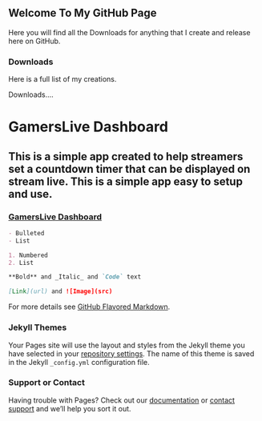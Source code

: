## Welcome To My GitHub Page

Here you will find all the Downloads for anything that I create and release here on GitHub. 

### Downloads
Here is a full list of my creations.

Downloads....

# **GamersLive Dashboard**
## This is a simple app created to help streamers set a countdown timer that can be displayed on stream live. This is a simple app easy to setup and use.
### [GamersLive Dashboard](https://github.com/MadLad1Clip/GamersLive-Dashboard-App/releases)


```markdown
- Bulleted
- List

1. Numbered
2. List

**Bold** and _Italic_ and `Code` text

[Link](url) and ![Image](src)
```

For more details see [GitHub Flavored Markdown](https://guides.github.com/features/mastering-markdown/).

### Jekyll Themes

Your Pages site will use the layout and styles from the Jekyll theme you have selected in your [repository settings](https://github.com/MadLad1Clip/MadLad1Clip.github.io/settings). The name of this theme is saved in the Jekyll `_config.yml` configuration file.

### Support or Contact

Having trouble with Pages? Check out our [documentation](https://help.github.com/categories/github-pages-basics/) or [contact support](https://github.com/contact) and we’ll help you sort it out.
